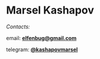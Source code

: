 # Marsel Kashapov
*Contacts:*

email: **elfenbug@gmail.com**

telegram: **[@kashapovmarsel](https://t.me/kashapovmarsel)**
